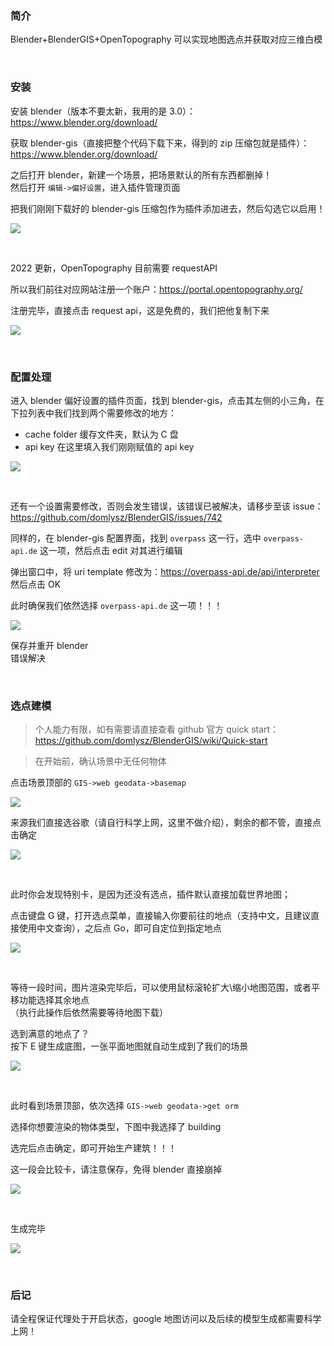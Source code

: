### 简介

Blender+BlenderGIS+OpenTopography 可以实现地图选点并获取对应三维白模

<br>

### 安装

安装 blender（版本不要太新，我用的是 3.0）：https://www.blender.org/download/

获取 blender-gis（直接把整个代码下载下来，得到的 zip 压缩包就是插件）：https://www.blender.org/download/

之后打开 blender，新建一个场景，把场景默认的所有东西都删掉！  
然后打开 `编辑->偏好设置`，进入插件管理页面

把我们刚刚下载好的 blender-gis 压缩包作为插件添加进去，然后勾选它以启用！

![](./images/gis/g2.png)

<br>

2022 更新，OpenTopography 目前需要 requestAPI

所以我们前往对应网站注册一个账户：https://portal.opentopography.org/

注册完毕，直接点击 request api，这是免费的，我们把他复制下来

![](./images/gis/g1.png)

<br>

### 配置处理

进入 blender 偏好设置的插件页面，找到 blender-gis，点击其左侧的小三角，在下拉列表中我们找到两个需要修改的地方：

- cache folder 缓存文件夹，默认为 C 盘
- api key 在这里填入我们刚刚赋值的 api key

![](./images/gis/g3.png)

<br>

还有一个设置需要修改，否则会发生错误，该错误已被解决，请移步至该 issue：https://github.com/domlysz/BlenderGIS/issues/742

同样的，在 blender-gis 配置界面，找到 `overpass` 这一行，选中 `overpass-api.de` 这一项，然后点击 edit 对其进行编辑

弹出窗口中，将 uri template 修改为：https://overpass-api.de/api/interpreter  
然后点击 OK

此时确保我们依然选择 `overpass-api.de` 这一项！！！

![](./images/gis/g4.png)

保存并重开 blender  
错误解决

<br>

### 选点建模

> 个人能力有限，如有需要请直接查看 github 官方 quick start：https://github.com/domlysz/BlenderGIS/wiki/Quick-start

> 在开始前，确认场景中无任何物体

点击场景顶部的 `GIS->web geodata->basemap`

![](./images/gis/g5.png)

来源我们直接选谷歌（请自行科学上网，这里不做介绍），剩余的都不管，直接点击确定

![](./images/gis/g6.png)

<br>

此时你会发现特别卡，是因为还没有选点，插件默认直接加载世界地图；

点击键盘 G 键，打开选点菜单，直接输入你要前往的地点（支持中文，且建议直接使用中文查询），之后点 Go，即可自定位到指定地点

![](./images/gis/g7.png)

<br>

等待一段时间，图片渲染完毕后，可以使用鼠标滚轮扩大\缩小地图范围，或者平移功能选择其余地点  
（执行此操作后依然需要等待地图下载）

选到满意的地点了？  
按下 E 键生成底图，一张平面地图就自动生成到了我们的场景

![](./images/gis/g8.png)

<br>

此时看到场景顶部，依次选择 `GIS->web geodata->get orm`

选择你想要渲染的物体类型，下图中我选择了 building

选完后点击确定，即可开始生产建筑！！！

这一段会比较卡，请注意保存，免得 blender 直接崩掉

![](./images/gis/g9.png)

<br>

生成完毕

![](./images/gis/g10.png)

<br>

### 后记

请全程保证代理处于开启状态，google 地图访问以及后续的模型生成都需要科学上网！
